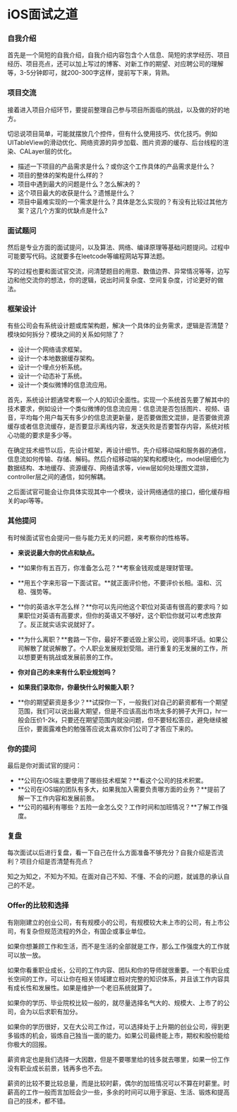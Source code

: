 # iOS面试之道

### 自我介绍

首先是一个简短的自我介绍，自我介绍内容包含个人信息、简短的求学经历、项目经历、项目亮点，还可以加上写过的博客、对新工作的期望、对应聘公司的理解等，3-5分钟即可，就200-300字这样，提前写下来，背熟。

### 项目交流

接着进入项目介绍环节，要提前整理自己参与项目所面临的挑战，以及做的好的地方。

切忌说项目简单，可能就摆放几个控件，但有什么使用技巧、优化技巧。例如UITableView的滑动优化、网络资源的异步加载、图片资源的缓存、后台线程的渲染、CALayer层的优化。

- 描述一下项目的产品需求是什么？或你这个工作具体的产品需求是什么？
- 项目的整体的架构是什么样的？
- 项目中遇到最大的问题是什么？怎么解决的？
- 这个项目最大的收获是什么？遗憾是什么？
- 项目中最难实现的一个需求是什么？具体是怎么实现的？有没有比较过其他方案？这几个方案的优缺点是什么?

### 面试题问

然后是专业方面的面试提问，以及算法、网络、编译原理等基础问题提问。过程中可能要写代码。这就要多在leetcode等编程网站写算法题。

写的过程也要和面试官交流，问清楚题目的用意、数值边界、异常情况等等，边写边和他交流你的想法，你的逻辑，说出时间复杂度、空间复杂度，讨论更好的做法。

### 框架设计

有些公司会有系统设计题或库架构题，解决一个具体的业务需求，逻辑是否清楚？模块如何拆分？模块之间的关系如何除了？

- 设计一个网络请求框架。
- 设计一个本地数据缓存架构。
- 设计一个埋点分析系统。
- 设计一个动态补丁系统。
- 设计一个类似微博的信息流应用。

首先，系统设计题通常考察一个人的知识全面性。实现一个系统首先要了解其中的技术要求，例如设计一个类似微博的信息流应用：信息流是否包括图片、视频、语音，平均每个用户每天有多少的信息流更新量，是否要做图文混排，是否要做资源缓存或者信息流缓存，是否要显示离线内容，发送失败是否要暂存内容，系统对核心功能的要求是多少等。

在确定技术细节以后，先设计框架，再设计细节。先介绍移动端和服务器的通信，信息流如何传输、存储、解码。然后介绍移动端的架构和模块化，model层细化为数据结构、本地缓存、资源缓存、网络请求等，view层如何处理图文混排，controller层之间的通信，如何解耦。

之后面试官可能会让你具体实现其中一个模块，设计网络通信的接口，细化缓存相关的api等等。

### 其他提问

有时候面试官也会提问一些与能力无关的问题，来考察你的性格等。

- **来说说最大你的优点和缺点。**
- **如果你有五百万，你准备怎么花？**考察金钱观或是理财管理。
- **用五个字来形容一下面试官。**就正面评价他，不要评价长相。温和、沉稳、强势等。
- **你的英语水平怎么样？**你可以先问他这个职位对英语有很高的要求吗？如果职位对英语有高要求，但你的英语又不够好，这个职位你就可以考虑放弃了。反正就实话实说就好了。

- **为什么离职？**套路一下你，最好不要诋毁上家公司，说同事坏话。如果公司解散了就说解散了。个人职业发展规划受阻。进行重复的无发展的工作，所以想要更有挑战或发展前景的工作。
- **你对自己的未来有什么职业规划吗？**
- **如果我们录取你，你最快什么时候能入职？**
- **你的期望薪资是多少？**试探你一下，一般我们对自己的薪资都有一个期望范围，我们可以说出最大期望，但是不应该高出市场太多的狮子大开口，hr一般会压价1-2k，只要还在期望范围内就没问题，但不要轻松答应，避免继续被压价，要面露难色的勉强答应说太喜欢你们公司了才答应下来的。

### 你的提问

最后是你对面试官的提问：

- **公司在iOS端主要使用了哪些技术框架？**看这个公司的技术积累。
- **公司在iOS端的团队有多大，如果我加入需要负责哪方面的业务？**提前了解一下工作内容和发展前景。
- **公司的福利有哪些？五险一金怎么交？工作时间和加班情况？**了解工作强度。

### 复盘

每次面试以后进行复盘，看一下自己在什么方面准备不够充分？自我介绍是否流利？项目介绍是否清楚有亮点？

知之为知之，不知为不知。在面对自己不知、不懂、不会的问题，就诚恳的承认自己的不足。

### Offer的比较和选择

有刚刚建立的创业公司，有有规模小的公司，有规模较大未上市的公司，有上市公司，有复杂但规范流程的外企，有国企或事业单位。

如果你想兼顾工作和生活，而不是生活的全部就是工作，那么工作强度大的工作就可以放一放。

如果你看重职业成长，公司的工作内容、团队和你的导师就很重要。一个有职业成长空间的工作，可以让你在相关领域建立相对完整的知识体系，并且该工作内容具有成长性和发展性。如果是维护一个老旧系统就算了。

如果你的学历、毕业院校比较一般的，就尽量选择名气大的、规模大、上市了的公司，会为以后求职有加分。

如果你的学历很好，又在大公司工作过，可以选择处于上升期的创业公司，得到更多锻炼的机会，锻炼自己独当一面的能力。如果公司最终能上市，期权和股份能给你极大的回报。

薪资肯定也是我们选择一大因数，但是不要哪里给的钱多就去哪里，如果一份工作没有职业成长前景，钱再多也不去。

薪资的比较不要比较总量，而是比较时薪，偶尔的加班情况可以不算在时薪里。时薪高的工作一般而言加班会少一些，多余的时间可以用于家庭、生活、锻炼和提高自己的技术，都不错。

